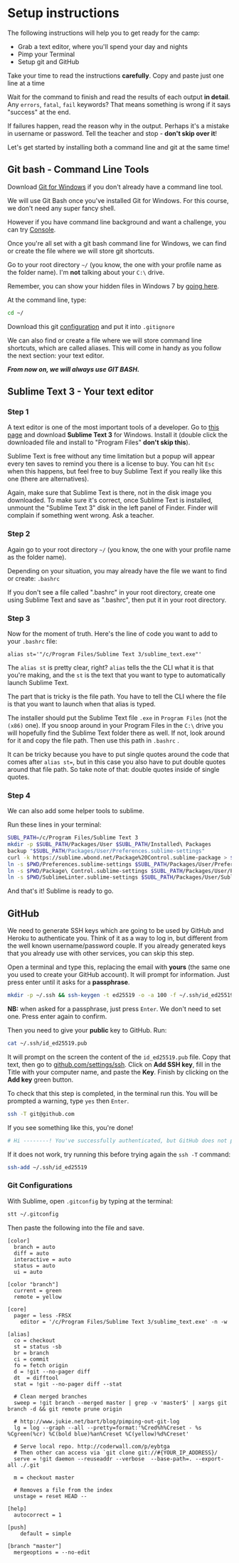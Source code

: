 # Setup instructions

The following instructions will help you to get ready for the camp:

- Grab a text editor, where you'll spend your day and nights
- Pimp your Terminal
- Setup git and GitHub

Take your time to read the instructions **carefully**. Copy and paste just one line at a time

Wait for the command to finish and read the results of each output **in detail**. Any `errors`, `fatal`, `fail` keywords? That means something is wrong if it says "success" at the end. 

If failures happen, read the reason why in the output. Perhaps it's a mistake in username or password. Tell the teacher and stop - **don't skip over it**!



Let's get started by installing both a command line and git at the same time!



## Git bash - Command Line Tools

Download [Git for Windows](http://git-scm.com/downloads) if you don't already have a command line tool. 

We will use Git Bash once you've installed Git for Windows. For this course, we don't need any super fancy shell. 

However if you have command line background and want a challenge, you can try [Console](http://sourceforge.net/projects/console/). 

Once you're all set with a git bash command line for Windows, we can find or create the file where we will store git shortcuts.

Go to your root directory `~/` (you know, the one with your profile name as the folder name). I'm **not** talking about your `C:\` drive. 

Remember, you can show your hidden files in Windows 7 by [going here](http://www.bleepingcomputer.com/tutorials/show-hidden-files-in-windows-7/). 

At the command line, type:
```bash
cd ~/
```

Download this git [configuration](https://raw.githubusercontent.com/lewagon/dotfiles/master/gitconfig) and put it into `.gitignore`

We can also find or create a file where we will store command line shortcuts, which are called aliases. This will come in handy as you follow the next section: your text editor.

***From now on, we will always use GIT BASH.***

## Sublime Text 3 - Your text editor

### Step 1

A text editor is one of the most important tools of a developer. Go to [this page](http://www.sublimetext.com/3) and download **Sublime Text 3** for Windows. Install it (double click the downloaded file and install to "Program Files" **don't skip this**). 

Sublime Text is free without any time limitation but a popup will appear every ten saves to remind you there is a license to buy. You can hit `Esc` when this happens, but feel free to buy Sublime Text if you really like this one (there are alternatives).

Again, make sure that Sublime Text is there, not in the disk image you downloaded. To make sure it's correct, once Sublime Text is installed, unmount the "Sublime Text 3" disk in the left panel of Finder. Finder will complain if something went wrong. Ask a teacher.

### Step 2

Again go to your root directory `~/` (you know, the one with your profile name as the folder name).

Depending on your situation, you may already have the file we want to find or create: `.bashrc` 

If you don't see a file called ".bashrc" in your root directory, create one using Sublime Text and save as ".bashrc", then put it in your root directory.

### Step 3

Now for the moment of truth. Here's the line of code you want to add to your `.bashrc` file:

```
alias st='"/c/Program Files/Sublime Text 3/sublime_text.exe"'
```

The `alias st` is pretty clear, right? `alias` tells the the CLI what it is that you're making, and the `st` is the text that you want to type to automatically launch Sublime Text. 

The part that is tricky is the file path. You have to tell the CLI where the file is that you want to launch when that alias is typed. 

The installer should put the Sublime Text file `.exe` in `Program Files` (not the `(x86)` one). If you snoop around in your Program Files in the `C:\` drive you will hopefully find the Sublime Text folder there as well. If not, look around for it and copy the file path. Then use this path in `.bashrc` .

It can be tricky because you have to put single quotes around the code that comes after `alias st=`, but in this case you also have to put double quotes around that file path. So take note of that: double quotes inside of single quotes.


### Step 4

We can also add some helper tools to sublime.

Run these lines in your terminal:

```bash
SUBL_PATH=/c/Program Files/Sublime Text 3
mkdir -p $SUBL_PATH/Packages/User $SUBL_PATH/Installed\ Packages
backup "$SUBL_PATH/Packages/User/Preferences.sublime-settings"
curl -k https://sublime.wbond.net/Package%20Control.sublime-package > $SUBL_PATH/Installed\ Packages/Package\ Control.sublime-package
ln -s $PWD/Preferences.sublime-settings $SUBL_PATH/Packages/User/Preferences.sublime-settings
ln -s $PWD/Package\ Control.sublime-settings $SUBL_PATH/Packages/User/Package\ Control.sublime-settings
ln -s $PWD/SublimeLinter.sublime-settings $SUBL_PATH/Packages/User/SublimeLinter.sublime-settings
```



And that's it! Sublime is ready to go. 



## GitHub

We need to generate SSH keys which are going to be used by GitHub and Heroku to authenticate you. Think of it as a way to log in, but different from the well known username/password couple. If you already generated keys that you already use with other services, you can skip this step.

Open a terminal and type this, replacing the email with **yours** (the same one you used to create your GitHub account). It will prompt for information. Just press enter until it asks for a **passphrase**. 

```bash
mkdir -p ~/.ssh && ssh-keygen -t ed25519 -o -a 100 -f ~/.ssh/id_ed25519 -C "TYPE_YOUR_EMAIL@HERE.com"
```

**NB:** when asked for a passphrase, just press `Enter`. We don't need to set one. Press enter again to confirm. 

Then you need to give your **public** key to GitHub. Run:

```bash
cat ~/.ssh/id_ed25519.pub
```

It will prompt on the screen the content of the `id_ed25519.pub` file. Copy that text, then go to [github.com/settings/ssh](https://github.com/settings/ssh). Click on **Add SSH key**, fill in the Title with your computer name, and paste the **Key**. Finish by clicking on the **Add key** green button.

To check that this step is completed, in the terminal run this. You will be prompted a warning, type `yes` then `Enter`.

```bash
ssh -T git@github.com
```

If you see something like this, you're done!

```bash
# Hi --------! You've successfully authenticated, but GitHub does not provide shell access
```

If it does not work, try running this before trying again the `ssh -T` command:

```bash
ssh-add ~/.ssh/id_ed25519
```

### Git Configurations


With Sublime, open `.gitconfig` by typing at the terminal:

``` bash
stt ~/.gitconfig
```

Then paste the following into the file and save.

```
[color]
  branch = auto
  diff = auto
  interactive = auto
  status = auto
  ui = auto

[color "branch"]
  current = green
  remote = yellow

[core]
  pager = less -FRSX
	editor = '/c/Program Files/Sublime Text 3/sublime_text.exe' -n -w

[alias]
  co = checkout
  st = status -sb
  br = branch
  ci = commit
  fo = fetch origin
  d = !git --no-pager diff
  dt  = difftool
  stat = !git --no-pager diff --stat

  # Clean merged branches
  sweep = !git branch --merged master | grep -v 'master$' | xargs git branch -d && git remote prune origin

  # http://www.jukie.net/bart/blog/pimping-out-git-log
  lg = log --graph --all --pretty=format:'%Cred%h%Creset - %s %Cgreen(%cr) %C(bold blue)%an%Creset %C(yellow)%d%Creset'

  # Serve local repo. http://coderwall.com/p/eybtga
  # Then other can access via `git clone git://#{YOUR_IP_ADDRESS}/
  serve = !git daemon --reuseaddr --verbose  --base-path=. --export-all ./.git

  m = checkout master

  # Removes a file from the index
  unstage = reset HEAD --

[help]
  autocorrect = 1

[push]
	default = simple

[branch "master"]
  mergeoptions = --no-edit
```
